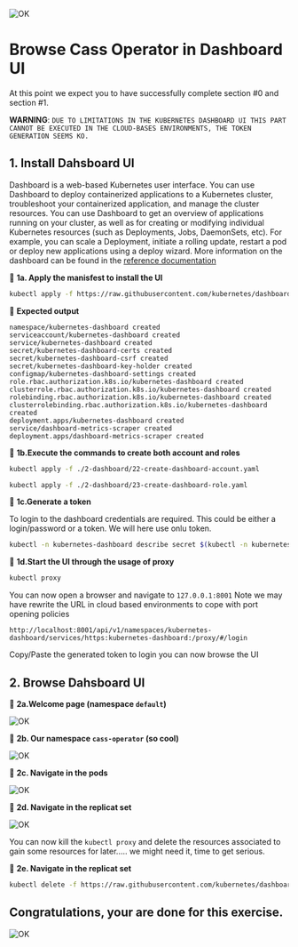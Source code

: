 ![OK](https://github.com/DataStax-Academy/kubernetes-workshop-online/blob/master/4-materials/images/00-screenplay.png?raw=true)

# Browse Cass Operator in Dashboard UI

At this point we expect you to have successfully complete section #0 and section #1.

**WARNING**: `DUE TO LIMITATIONS IN THE KUBERNETES DASHBOARD UI THIS PART CANNOT BE EXECUTED IN THE CLOUD-BASES ENVIRONMENTS, THE TOKEN GENERATION SEEMS KO.`

## 1. Install Dahsboard UI

Dashboard is a web-based Kubernetes user interface. You can use Dashboard to deploy containerized applications to a Kubernetes cluster, troubleshoot your containerized application, and manage the cluster resources. You can use Dashboard to get an overview of applications running on your cluster, as well as for creating or modifying individual Kubernetes resources (such as Deployments, Jobs, DaemonSets, etc). For example, you can scale a Deployment, initiate a rolling update, restart a pod or deploy new applications using a deploy wizard. More information on the dashboard can be found in the [reference documentation](https://kubernetes.io/docs/tasks/access-application-cluster/web-ui-dashboard/)

📘 **1a. Apply the manisfest to install the UI**
```bash
kubectl apply -f https://raw.githubusercontent.com/kubernetes/dashboard/v2.0.0-beta8/aio/deploy/recommended.yaml
```
📗 **Expected output**
```
namespace/kubernetes-dashboard created
serviceaccount/kubernetes-dashboard created
service/kubernetes-dashboard created
secret/kubernetes-dashboard-certs created
secret/kubernetes-dashboard-csrf created
secret/kubernetes-dashboard-key-holder created
configmap/kubernetes-dashboard-settings created
role.rbac.authorization.k8s.io/kubernetes-dashboard created
clusterrole.rbac.authorization.k8s.io/kubernetes-dashboard created
rolebinding.rbac.authorization.k8s.io/kubernetes-dashboard created
clusterrolebinding.rbac.authorization.k8s.io/kubernetes-dashboard created
deployment.apps/kubernetes-dashboard created
service/dashboard-metrics-scraper created
deployment.apps/dashboard-metrics-scraper created
```

📘 **1b.Execute the commands to create both account and roles**

```bash
kubectl apply -f ./2-dashboard/22-create-dashboard-account.yaml
```

```bash
kubectl apply -f ./2-dashboard/23-create-dashboard-role.yaml
```

📘 **1c.Generate a token**

To login to the dashboard credentials are required. This could be either a login/password or a token. We will here use onlu token.

```bash
kubectl -n kubernetes-dashboard describe secret $(kubectl -n kubernetes-dashboard get secret | grep admin-user | awk '{print $1}')
```

📘 **1d.Start the UI through the usage of proxy**
```bash
kubectl proxy
```
You can now open a browser and navigate to `127.0.0.1:8001` Note we may have rewrite the URL in cloud based environments to cope with port opening policies
```
http://localhost:8001/api/v1/namespaces/kubernetes-dashboard/services/https:kubernetes-dashboard:/proxy/#/login
```

Copy/Paste the generated token to login you can now browse the UI

## 2. Browse Dahsboard UI


📘 **2a.Welcome page (namespace `default`)**

![OK](https://github.com/DataStax-Academy/kubernetes-workshop-online/blob/master/4-materials/images/21-ui-default.png?raw=true)

📘 **2b. Our namespace `cass-operator` (so cool)**

![OK](https://github.com/DataStax-Academy/kubernetes-workshop-online/blob/master/4-materials/images/22-ui-home.png?raw=true)

📘 **2c. Navigate in the pods**

![OK](https://github.com/DataStax-Academy/kubernetes-workshop-online/blob/master/4-materials/images/23-ui-pods.png?raw=true)

📘 **2d. Navigate in the replicat set**

![OK](https://github.com/DataStax-Academy/kubernetes-workshop-online/blob/master/4-materials/images/24-ui-replicatsets.png?raw=true)

You can now kill the `kubectl proxy` and delete the resources associated to gain some resources for later..... we might need it, time to get serious.

📘 **2e. Navigate in the replicat set**
```bash
kubectl delete -f https://raw.githubusercontent.com/kubernetes/dashboard/v2.0.0-beta8/aio/deploy/recommended.yaml
```

## Congratulations, your are done for this exercise.

![OK](https://github.com/DataStax-Academy/kubernetes-workshop-online/blob/master/4-materials/images/welldone.jpg?raw=true)

